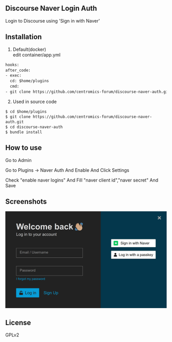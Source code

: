 ## Discourse Naver Login Auth
Login to Discourse using 'Sign in with Naver'

## Installation

1. Default(docker)   
   edit container/app.yml
``` dockerfile
hooks:
after_code:
- exec:
  cd: $home/plugins
  cmd:
- git clone https://github.com/centromics-forum/discourse-naver-auth.git
```

2. Used in source code

``` shell
$ cd $home/plugins
$ git clone https://github.com/centromics-forum/discourse-naver-auth.git
$ cd discourse-naver-auth
$ bundle install
```

## How to use
Go to Admin

Go to Plugins -> Naver Auth  And Enable And Click Settings 

Check "enable naver logins" And Fill "naver client id","naver secret" And Save


## Screenshots
![앱 화면](screenshot.jpg)


## License

GPLv2
